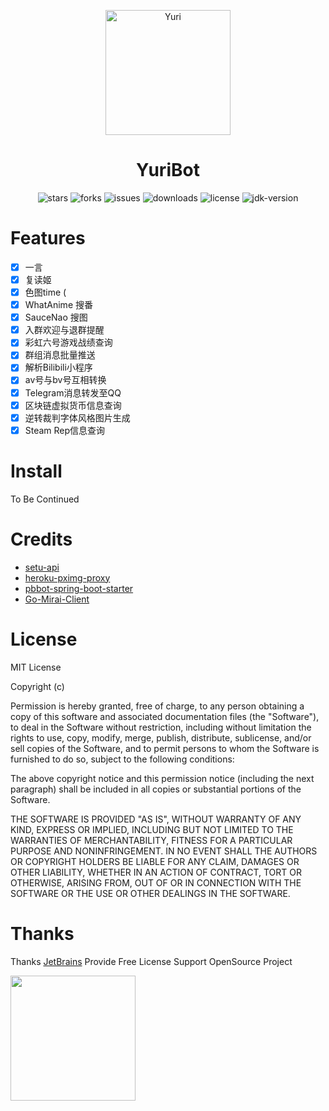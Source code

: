 <p align="center">
  <a href="https://mikuac.com/archives/675"><img src="https://i.jpg.dog/img/1fd60121da93e8a3ab516a234d2345e9.jpg" width="200" height="200" alt="Yuri"></a>
</p>

<div align="center">

# YuriBot

</div>

<p align="center">
    <img src="https://img.shields.io/github/stars/MisakaTAT/YuriBot?style=flat-square" alt="stars">
    <img src="https://img.shields.io/github/forks/MisakaTAT/YuriBot?style=flat-square" alt="forks">
    <img src="https://img.shields.io/github/issues/MisakaTAT/YuriBot?style=flat-square" alt="issues">
    <img src="https://img.shields.io/github/downloads/MisakaTAT/YuriBot/total?style=flat-square?style=flat-square" alt="downloads">
    <img src="https://img.shields.io/github/license/MisakaTAT/YuriBot?style=flat-square" alt="license">
    <img src="https://img.shields.io/badge/jdk-1.8+-brightgreen.svg?style=flat-square" alt="jdk-version">
</p>

# Features
- [x] 一言
- [x] 复读姬
- [x] 色图time (
- [x] WhatAnime 搜番
- [x] SauceNao 搜图
- [x] 入群欢迎与退群提醒
- [x] 彩虹六号游戏战绩查询
- [x] 群组消息批量推送
- [x] 解析Bilibili小程序
- [x] av号与bv号互相转换
- [x] Telegram消息转发至QQ
- [x] 区块链虚拟货币信息查询
- [x] 逆转裁判字体风格图片生成
- [x] Steam Rep信息查询

# Install
To Be Continued

# Credits
* [setu-api](https://api.lolicon.app/#/setu)
* [heroku-pximg-proxy](https://github.com/Tsuk1ko/heroku-pximg-proxy)
* [pbbot-spring-boot-starter](https://github.com/ProtobufBot/pbbot-spring-boot-starter)
* [Go-Mirai-Client](https://github.com/ProtobufBot/Go-Mirai-Client)

# License
MIT License

Copyright (c) <year> <copyright holders>

Permission is hereby granted, free of charge, to any person obtaining a copy of this software and associated documentation files (the "Software"), to deal in the Software without restriction, including without limitation the rights to use, copy, modify, merge, publish, distribute, sublicense, and/or sell copies of the Software, and to permit persons to whom the Software is furnished to do so, subject to the following conditions:

The above copyright notice and this permission notice (including the next paragraph) shall be included in all copies or substantial portions of the Software.

THE SOFTWARE IS PROVIDED "AS IS", WITHOUT WARRANTY OF ANY KIND, EXPRESS OR IMPLIED, INCLUDING BUT NOT LIMITED TO THE WARRANTIES OF MERCHANTABILITY, FITNESS FOR A PARTICULAR PURPOSE AND NONINFRINGEMENT. IN NO EVENT SHALL THE AUTHORS OR COPYRIGHT HOLDERS BE LIABLE FOR ANY CLAIM, DAMAGES OR OTHER LIABILITY, WHETHER IN AN ACTION OF CONTRACT, TORT OR OTHERWISE, ARISING FROM, OUT OF OR IN CONNECTION WITH THE SOFTWARE OR THE USE OR OTHER DEALINGS IN THE SOFTWARE.

# Thanks
Thanks [JetBrains](https://www.jetbrains.com/?from=mirai) Provide Free License Support OpenSource Project

[<img src="https://i.jpg.dog/img/b8f6b6324e5d48dae707aeb7334d35df.png" width="200"/>](https://www.jetbrains.com/?from=mirai)